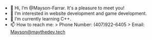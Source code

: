 - 👋 Hi, I’m @Mayson-Farrar. 
       It's a pleasure to meet you!
- 👀 I’m interested in website development and game development.
- 🌱 I’m currently learning C++.
- 📫 How to reach me:
       > Phone Number: (407)922-6405
       > Email: Mayson@maythedev.tech

